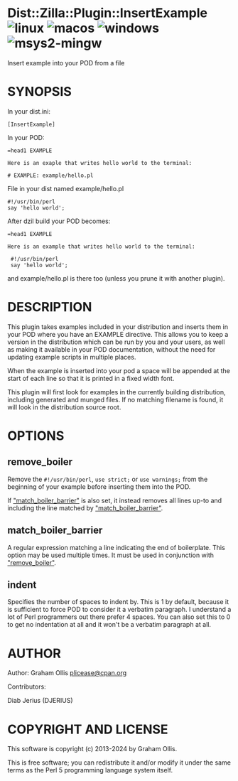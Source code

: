 # Dist::Zilla::Plugin::InsertExample ![linux](https://github.com/uperl/Dist-Zilla-Plugin-InsertExample/workflows/linux/badge.svg) ![macos](https://github.com/uperl/Dist-Zilla-Plugin-InsertExample/workflows/macos/badge.svg) ![windows](https://github.com/uperl/Dist-Zilla-Plugin-InsertExample/workflows/windows/badge.svg) ![msys2-mingw](https://github.com/uperl/Dist-Zilla-Plugin-InsertExample/workflows/msys2-mingw/badge.svg)

Insert example into your POD from a file

# SYNOPSIS

In your dist.ini:

```
[InsertExample]
```

In your POD:

```
=head1 EXAMPLE

Here is an exaple that writes hello world to the terminal:

# EXAMPLE: example/hello.pl
```

File in your dist named example/hello.pl

```
#!/usr/bin/perl
say 'hello world';
```

After dzil build your POD becomes:

```
=head1 EXAMPLE

Here is an example that writes hello world to the terminal:

 #!/usr/bin/perl
 say 'hello world';
```

and example/hello.pl is there too (unless you prune it with another
plugin).

# DESCRIPTION

This plugin takes examples included in your distribution and
inserts them in your POD where you have an EXAMPLE directive.
This allows you to keep a version in the distribution which
can be run by you and your users, as well as making it
available in your POD documentation, without the need for
updating example scripts in multiple places.

When the example is inserted into your pod a space will be appended
at the start of each line so that it is printed in a fixed width
font.

This plugin will first look for examples in the currently
building distribution, including generated and munged files.
If no matching filename is found, it will look in the distribution
source root.

# OPTIONS

## remove\_boiler

Remove the `#!/usr/bin/perl`, `use strict;` or `use warnings;` from
the beginning of your example before inserting them into the POD.

If ["match\_boiler\_barrier"](#match_boiler_barrier) is also set, it instead removes all lines up-to
and including the line matched by ["match\_boiler\_barrier"](#match_boiler_barrier).

## match\_boiler\_barrier

A regular expression matching a line indicating the end of
boilerplate.  This option may be used multiple times.
It must be used in conjunction with ["remove\_boiler"](#remove_boiler).

## indent

Specifies the number of spaces to indent by.  This is 1 by default,
because it is sufficient to force POD to consider it a verbatim
paragraph.  I understand a lot of Perl programmers out there prefer
4 spaces.  You can also set this to 0 to get no indentation at all
and it won't be a verbatim paragraph at all.

# AUTHOR

Author: Graham Ollis <plicease@cpan.org>

Contributors:

Diab Jerius (DJERIUS)

# COPYRIGHT AND LICENSE

This software is copyright (c) 2013-2024 by Graham Ollis.

This is free software; you can redistribute it and/or modify it under
the same terms as the Perl 5 programming language system itself.

